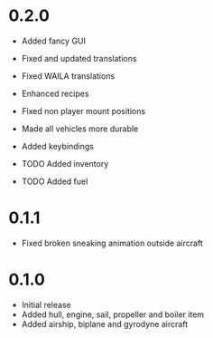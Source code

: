 # 0.2.0

* Added fancy GUI
* Fixed and updated translations
* Fixed WAILA translations
* Enhanced recipes
* Fixed non player mount positions
* Made all vehicles more durable
* Added keybindings

* TODO Added inventory
* TODO Added fuel

# 0.1.1

* Fixed broken sneaking animation outside aircraft

# 0.1.0

* Initial release
* Added hull, engine, sail, propeller and boiler item
* Added airship, biplane and gyrodyne aircraft